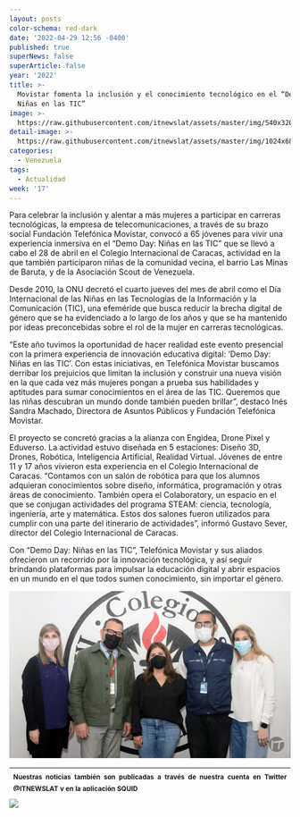 ```yaml
---
layout: posts
color-schema: red-dark
date: '2022-04-29 12:56 -0400'
published: true
superNews: false
superArticle: false
year: '2022'
title: >-
  Movistar fomenta la inclusión y el conocimiento tecnológico en el “Demo Day:
  Niñas en las TIC” 
image: >-
  https://raw.githubusercontent.com/itnewslat/assets/master/img/540x320/Fundacion-TLF-p.jpg
detail-image: >-
  https://raw.githubusercontent.com/itnewslat/assets/master/img/1024x680/Fundacion-TLF-g.jpg
categories:
  - Venezuela
tags:
  - Actualidad
week: '17'
---
```

Para celebrar la inclusión y alentar a más mujeres a participar en carreras tecnológicas, la empresa de telecomunicaciones, a través de su brazo social Fundación Telefónica Movistar, convocó a 65 jóvenes para vivir una experiencia inmersiva en el “Demo Day: Niñas en las TIC” que se llevó a cabo el 28 de abril en el Colegio Internacional de Caracas, actividad en la que también participaron niñas de la comunidad vecina, el barrio Las Minas de Baruta, y de la Asociación Scout de Venezuela.

Desde 2010, la ONU decretó el cuarto jueves del mes de abril como el Día Internacional de las Niñas en las Tecnologías de la Información y la Comunicación (TIC), una efeméride que busca reducir la brecha digital de género que se ha evidenciado a lo largo de los años y que se ha mantenido por ideas preconcebidas sobre el rol de la mujer en carreras tecnológicas.  

“Este año tuvimos la oportunidad de hacer realidad este evento presencial con la primera experiencia de innovación educativa digital: ‘Demo Day: Niñas en las TIC’. Con estas iniciativas, en Telefónica Movistar buscamos derribar los prejuicios que limitan la inclusión y construir una nueva visión en la que cada vez más mujeres pongan a prueba sus habilidades y aptitudes para sumar conocimientos en el área de las TIC. Queremos que las niñas descubran un mundo donde también pueden brillar”, destacó Inés Sandra Machado, Directora de Asuntos Públicos y Fundación Telefónica Movistar.

El proyecto se concretó gracias a la alianza con Engidea, Drone Pixel y Eduverso. La actividad estuvo diseñada en 5 estaciones: Diseño 3D, Drones, Robótica, Inteligencia Artificial, Realidad Virtual. Jóvenes de entre 11 y 17 años vivieron esta experiencia en el Colegio Internacional de Caracas. “Contamos con un salón de robótica para que los alumnos adquieran conocimientos sobre diseño, informática, programación y otras áreas de conocimiento. También opera el Colaboratory, un espacio en el que se conjugan actividades del programa STEAM: ciencia, tecnología, ingeniería, arte y matemática. Estos dos salones fueron utilizados para cumplir con una parte del itinerario de actividades”, informó Gustavo Sever, director del Colegio Internacional de Caracas.

Con “Demo Day: Niñas en las TIC”, Telefónica Movistar y sus aliados ofrecieron un recorrido por la innovación tecnológica, y así seguir brindando plataformas para impulsar la educación digital y abrir espacios en un mundo en el que todos sumen conocimiento, sin importar el género. 

![](https://raw.githubusercontent.com/itnewslat/assets/master/img/540x320/Fundacion-TLF-p.jpg)

<table style="height: 42px;" width="569">
<tbody>
<tr>
<td style="text-align: justify;"><sub><strong>Nuestras noticias también son publicadas a través de nuestra cuenta en Twitter <a href="https://twitter.com/itnewslat?lang=es">@ITNEWSLAT</a> y en la aplicación <a href="https://squidapp.co/en/">SQUID</a></strong></sub></td>
</tr>
</tbody>
</table>

<img src="https://tracker.metricool.com/c3po.jpg?hash=56f88a41e39ab42c063cc51676587a04"/>